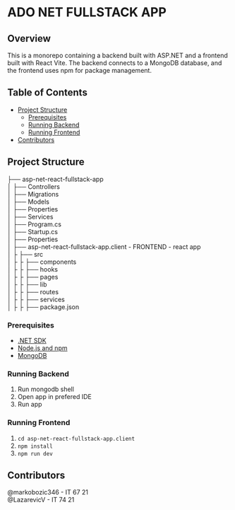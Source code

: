 # ADO NET FULLSTACK APP 

## Overview

This is a monorepo containing a backend built with ASP.NET and a frontend built with React Vite. The backend connects to a MongoDB database, and the frontend uses npm for package management.

## Table of Contents

- [Project Structure](#project-structure)
  - [Prerequisites](#prerequisites)
  - [Running Backend](#running-backend)
  - [Running Frontend](#running-frontend)
- [Contributors](#contributors)

## Project Structure

├── asp-net-react-fullstack-app \
│ ├── Controllers \
│ ├── Migrations \
│ ├── Models \
│ ├── Properties \
│ ├── Services \
│ ├── Program.cs \
│ ├── Startup.cs \
│ ├── Properties \
│ ├── asp-net-react-fullstack-app.client - FRONTEND - react app \
│ ├  ├── src \
│ ├  ├  ├── components \
│ ├  ├  ├── hooks \
│ ├  ├  ├── pages \
│ ├  ├  ├── lib \
│ ├  ├  ├── routes \
│ ├  ├  ├── services \
│ ├  ├  ├── package.json

### Prerequisites
- [.NET SDK](https://dotnet.microsoft.com/download)
- [Node.js and npm](https://nodejs.org/)
- [MongoDB](https://www.mongodb.com/try/download/community)

### Running Backend
1. Run mongodb shell
2. Open app in prefered IDE
3. Run app

### Running Frontend
1. ```cd asp-net-react-fullstack-app.client```
2. ```npm install```
3. ```npm run dev```

## Contributors
@markobozic346 - IT 67 21\
@LazarevicV - IT 74 21
